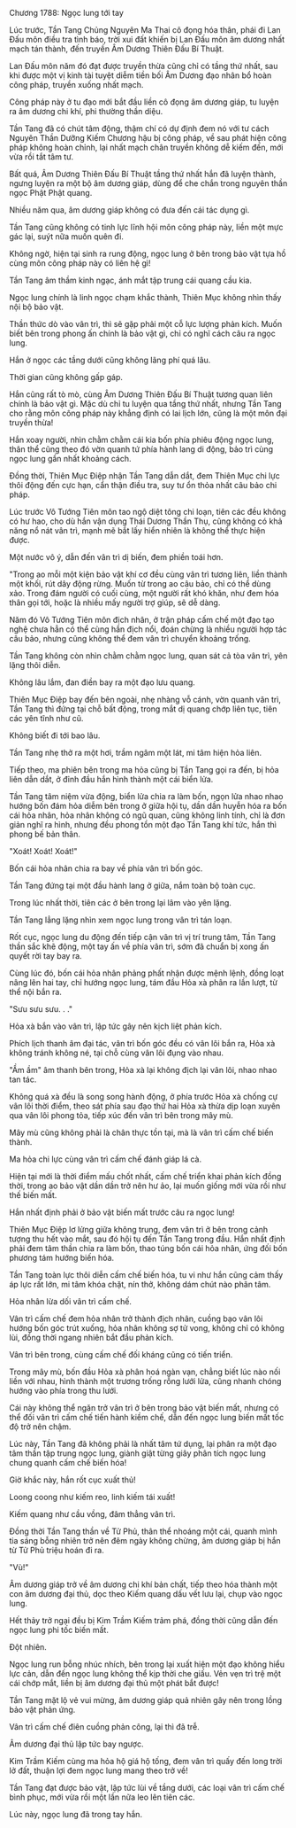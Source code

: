 




Chương 1788: Ngọc lung tới tay


Lúc trước, Tần Tang Chủng Nguyên Ma Thai cô đọng hóa thân, phái đi Lan Đấu môn điều tra tình báo, trời xui đất khiến bị Lan Đấu môn âm dương nhất mạch tán thành, đến truyền Âm Dương Thiên Đấu Bí Thuật.

Lan Đấu môn năm đó đạt được truyền thừa cũng chỉ có tầng thứ nhất, sau khi được một vị kinh tài tuyệt diễm tiền bối Âm Dương đạo nhân bổ hoàn công pháp, truyền xuống nhất mạch.

Công pháp này ở tu đạo mới bắt đầu liền cô đọng âm dương giáp, tu luyện ra âm dương chi khí, phi thường thần diệu.

Tần Tang đã có chút tâm động, thậm chí có dự định đem nó với tư cách Nguyên Thần Dưỡng Kiếm Chương hậu bị công pháp, về sau phát hiện công pháp không hoàn chỉnh, lại nhất mạch chân truyền không dễ kiếm đến, mới vừa rồi tắt tâm tư.

Bất quá, Âm Dương Thiên Đấu Bí Thuật tầng thứ nhất hắn đã luyện thành, ngưng luyện ra một bộ âm dương giáp, dùng để che chắn trong nguyên thần ngọc Phật Phật quang.

Nhiều năm qua, âm dương giáp không có đưa đến cái tác dụng gì.

Tần Tang cũng không có tinh lực lĩnh hội môn công pháp này, liền một mực gác lại, suýt nữa muốn quên đi.

Không ngờ, hiện tại sinh ra rung động, ngọc lung ở bên trong bảo vật tựa hồ cùng môn công pháp này có liên hệ gì!

Tần Tang âm thầm kinh ngạc, ánh mắt tập trung cái quang cầu kia.

Ngọc lung chính là linh ngọc chạm khắc thành, Thiên Mục không nhìn thấy nội bộ bảo vật.

Thần thức dò vào vân trì, thì sẽ gặp phải một cỗ lực lượng phản kích. Muốn biết bên trong phong ấn chính là bảo vật gì, chỉ có nghĩ cách câu ra ngọc lung.

Hắn ở ngọc các tầng dưới cũng không lãng phí quá lâu.

Thời gian cũng không gấp gáp.

Hắn cũng rất tò mò, cùng Âm Dương Thiên Đấu Bí Thuật tương quan liên chính là bảo vật gì. Mặc dù chỉ tu luyện qua tầng thứ nhất, nhưng Tần Tang cho rằng môn công pháp này khẳng định có lai lịch lớn, cũng là một môn đại truyền thừa!

Hắn xoay người, nhìn chằm chằm cái kia bốn phía phiêu động ngọc lung, thân thể cũng theo đó vờn quanh tứ phía hành lang di động, bảo trì cùng ngọc lung gần nhất khoảng cách.

Đồng thời, Thiên Mục Điệp nhận Tần Tang dẫn dắt, đem Thiên Mục chi lực thôi động đến cực hạn, cẩn thận điều tra, suy tư ổn thỏa nhất câu bảo chi pháp.

Lúc trước Vô Tướng Tiên môn tao ngộ diệt tông chi loạn, tiên các đều không có hư hao, cho dù hắn vận dụng Thái Dương Thần Thụ, cũng không có khả năng nổ nát vân trì, mạnh mẽ bắt lấy hiển nhiên là không thể thực hiện được.

Một nước vô ý, dẫn đến vân trì dị biến, đem phiền toái hơn.

"Trong ao mỗi một kiện bảo vật khí cơ đều cùng vân trì tương liên, liền thành một khối, rút dây động rừng. Muốn từ trong ao câu bảo, chỉ có thể dùng xảo. Trong đám người có cuối cùng, một người rất khó khăn, như đem hóa thân gọi tới, hoặc là nhiều mấy người trợ giúp, sẽ dễ dàng.

Năm đó Vô Tướng Tiên môn địch nhân, ở trận pháp cấm chế một đạo tạo nghệ chưa hẳn có thể cùng hắn địch nổi, đoán chừng là nhiều người hợp tác câu bảo, nhưng cũng không thể đem vân trì chuyển khoảng trống.

Tần Tang không còn nhìn chằm chằm ngọc lung, quan sát cả tòa vân trì, yên lặng thôi diễn.

Không lâu lắm, đan điền bay ra một đạo lưu quang.

Thiên Mục Điệp bay đến bên ngoài, nhẹ nhàng vỗ cánh, vờn quanh vân trì, Tần Tang thì đứng tại chỗ bất động, trong mắt dị quang chớp liên tục, tiên các yên tĩnh như cũ.

Không biết đi tới bao lâu.

Tần Tang nhẹ thở ra một hơi, trầm ngâm một lát, mi tâm hiện hỏa liên.

Tiếp theo, ma phiên bên trong ma hỏa cũng bị Tần Tang gọi ra đến, bị hỏa liên dẫn dắt, ở đỉnh đầu hắn hình thành một cái biển lửa.

Tần Tang tâm niệm vừa động, biển lửa chia ra làm bốn, ngọn lửa nhao nhao hướng bốn đám hỏa diễm bên trong ở giữa hội tụ, dần dần huyễn hóa ra bốn cái hỏa nhân, hỏa nhân không có ngũ quan, cũng không linh tính, chỉ là đơn giản nghĩ ra hình, nhưng đều phong tồn một đạo Tần Tang khí tức, hắn thì phong bế bản thân.

"Xoát! Xoát! Xoát!"

Bốn cái hỏa nhân chia ra bay về phía vân trì bốn góc.

Tần Tang đứng tại một đầu hành lang ở giữa, nắm toàn bộ toàn cục.

Trong lúc nhất thời, tiên các ở bên trong lại lâm vào yên lặng.

Tần Tang lẳng lặng nhìn xem ngọc lung trong vân trì tán loạn.

Rốt cục, ngọc lung du động đến tiếp cận vân trì vị trí trung tâm, Tần Tang thần sắc khẽ động, một tay ấn về phía vân trì, sớm đã chuẩn bị xong ấn quyết rời tay bay ra.

Cùng lúc đó, bốn cái hỏa nhân phảng phất nhận được mệnh lệnh, đồng loạt nâng lên hai tay, chỉ hướng ngọc lung, tám đầu Hỏa xà phân ra lần lượt, từ thể nội bắn ra.

"Sưu sưu sưu. . ."

Hỏa xà bắn vào vân trì, lập tức gây nên kịch liệt phản kích.

Phích lịch thanh âm đại tác, vân trì bốn góc đều có vân lôi bắn ra, Hỏa xà không tránh không né, tại chỗ cùng vân lôi đụng vào nhau.

"Ầm ầm" âm thanh bên trong, Hỏa xà lại không địch lại vân lôi, nhao nhao tan tác.

Không quá xà đều là song song hành động, ở phía trước Hỏa xà chống cự vân lôi thời điểm, theo sát phía sau đạo thứ hai Hỏa xà thừa dịp loạn xuyên qua vân lôi phong tỏa, tiếp xúc đến vân trì bên trong mây mù.

Mây mù cũng không phải là chân thực tồn tại, mà là vân trì cấm chế biến thành.

Ma hỏa chi lực cùng vân trì cấm chế đánh giáp lá cà.

Hiện tại mới là thời điểm mấu chốt nhất, cấm chế triển khai phản kích đồng thời, trong ao bảo vật dần dần trở nên hư ảo, lại muốn giống mới vừa rồi như thế biến mất.

Hắn nhất định phải ở bảo vật biến mất trước câu ra ngọc lung!

Thiên Mục Điệp lơ lửng giữa không trung, đem vân trì ở bên trong cảnh tượng thu hết vào mắt, sau đó hội tụ đến Tần Tang trong đầu. Hắn nhất định phải đem tâm thần chia ra làm bốn, thao túng bốn cái hỏa nhân, ứng đối bốn phương tám hướng biến hóa.

Tần Tang toàn lực thôi diễn cấm chế biến hóa, tu vi như hắn cũng cảm thấy áp lực rất lớn, mi tâm khóa chặt, nín thở, không dám chút nào phân tâm.

Hỏa nhân lừa dối vân trì cấm chế.

Vân trì cấm chế đem hỏa nhân trở thành địch nhân, cuồng bạo vân lôi hướng bốn góc trút xuống, hỏa nhân không sợ tử vong, không chỉ có không lùi, đồng thời ngang nhiên bắt đầu phản kích.

Vân trì bên trong, cùng cấm chế đối kháng cũng có tiến triển.

Trong mây mù, bốn đầu Hỏa xà phân hoá ngàn vạn, chẳng biết lúc nào nối liền với nhau, hình thành một trương trống rỗng lưới lửa, cũng nhanh chóng hướng vào phía trong thu lưới.

Cái này không thể ngăn trở vân trì ở bên trong bảo vật biến mất, nhưng có thể đối vân trì cấm chế tiến hành kiềm chế, dẫn đến ngọc lung biến mất tốc độ trở nên chậm.

Lúc này, Tần Tang đã không phải là nhất tâm tứ dụng, lại phân ra một đạo tâm thần tập trung ngọc lung, giành giật từng giây phân tích ngọc lung chung quanh cấm chế biến hóa!

Giờ khắc này, hắn rốt cục xuất thủ!

Loong coong như kiếm reo, linh kiếm tái xuất!

Kiếm quang như cầu vồng, đâm thẳng vân trì.

Đồng thời Tần Tang thần về Tử Phủ, thân thể nhoáng một cái, quanh mình tia sáng bỗng nhiên trở nên đêm ngày không chừng, âm dương giáp bị hắn từ Tử Phủ triệu hoán đi ra.

"Vù!"

Âm dương giáp trở về âm dương chi khí bản chất, tiếp theo hóa thành một con âm dương đại thủ, dọc theo Kiếm quang dấu vết lưu lại, chụp vào ngọc lung.

Hết thảy trở ngại đều bị Kim Trầm Kiếm trảm phá, đồng thời cũng dẫn đến ngọc lung phi tốc biến mất.

Đột nhiên.

Ngọc lung run bỗng nhúc nhích, bên trong lại xuất hiện một đạo không hiểu lực cản, dẫn đến ngọc lung không thể kịp thời che giấu. Vẻn vẹn trì trệ một cái chớp mắt, liền bị âm dương đại thủ một phát bắt được!

Tần Tang mặt lộ vẻ vui mừng, âm dương giáp quả nhiên gây nên trong lồng bảo vật phản ứng.

Vân trì cấm chế điên cuồng phản công, lại thì đã trễ.

Âm dương đại thủ lập tức bay ngược.

Kim Trầm Kiếm cùng ma hỏa hộ giá hộ tống, đem vân trì quấy đến long trời lở đất, thuận lợi đem ngọc lung mang theo trở về!

Tần Tang đạt được bảo vật, lập tức lùi về tầng dưới, các loại vân trì cấm chế bình phục, mới vừa rồi một lần nữa leo lên tiên các.

Lúc này, ngọc lung đã trong tay hắn.




